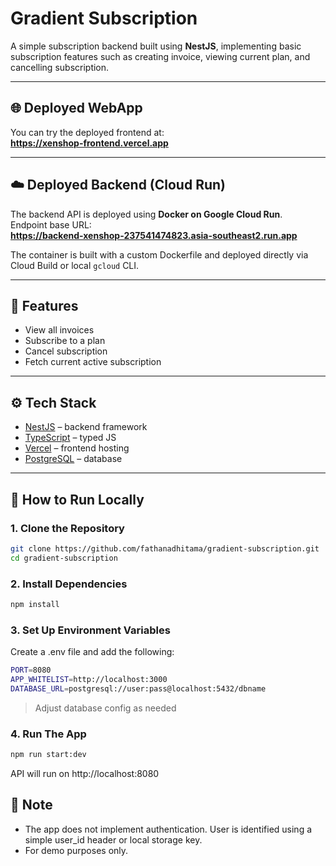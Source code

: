 # Gradient Subscription

A simple subscription backend built using **NestJS**, implementing basic subscription features such as creating invoice, viewing current plan, and cancelling subscription.

---

## 🌐 Deployed WebApp

You can try the deployed frontend at:  
**https://xenshop-frontend.vercel.app**  

---

## ☁️ Deployed Backend (Cloud Run)

The backend API is deployed using **Docker on Google Cloud Run**.  
Endpoint base URL:  
**https://backend-xenshop-237541474823.asia-southeast2.run.app**

The container is built with a custom Dockerfile and deployed directly via Cloud Build or local `gcloud` CLI.

---

## 🧩 Features

- View all invoices
- Subscribe to a plan
- Cancel subscription
- Fetch current active subscription

---

## ⚙️ Tech Stack

- [NestJS](https://nestjs.com/) – backend framework
- [TypeScript](https://www.typescriptlang.org/) – typed JS
- [Vercel](https://vercel.com/) – frontend hosting
- [PostgreSQL](https://www.postgresql.org/) – database

---

## 🚀 How to Run Locally

### 1. Clone the Repository

```bash
git clone https://github.com/fathanadhitama/gradient-subscription.git
cd gradient-subscription
```

### 2. Install Dependencies

```bash
npm install
```
### 3. Set Up Environment Variables
Create a .env file and add the following:

```bash
PORT=8080
APP_WHITELIST=http://localhost:3000
DATABASE_URL=postgresql://user:pass@localhost:5432/dbname
```
> Adjust database config as needed
### 4. Run The App

```bash
npm run start:dev
```

API will run on http://localhost:8080

## 📌 Note
- The app does not implement authentication. User is identified using a simple user_id header or local storage key.
- For demo purposes only.